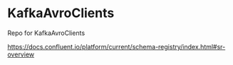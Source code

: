 # KafkaAvroClients
Repo for KafkaAvroClients


https://docs.confluent.io/platform/current/schema-registry/index.html#sr-overview
